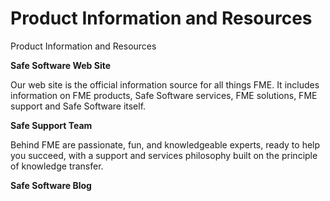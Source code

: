 # Product Information and Resources

Product Information and Resources

**Safe Software Web Site**

Our web site is the official information source for all things FME. It includes information on FME products, Safe Software services, FME solutions, FME support and Safe Software itself.

**Safe Support Team**

Behind FME are passionate, fun, and knowledgeable experts, ready to help you succeed, with a support and services philosophy built on the principle of knowledge transfer.

**Safe Software Blog**